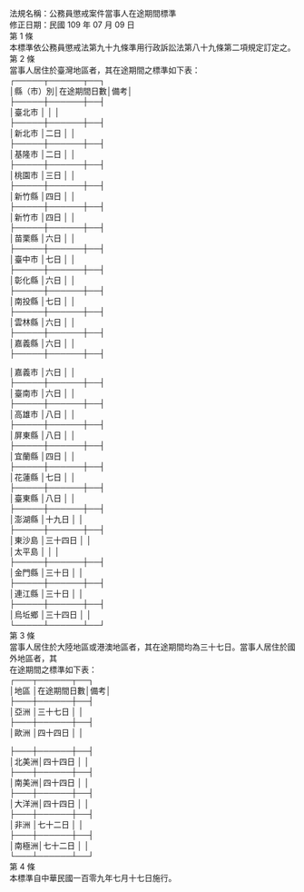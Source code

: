 法規名稱：公務員懲戒案件當事人在途期間標準  
修正日期：民國 109 年 07 月 09 日  
第 1 條  
本標準依公務員懲戒法第九十九條準用行政訴訟法第八十九條第二項規定訂定之。  
第 2 條  
當事人居住於臺灣地區者，其在途期間之標準如下表：  
┌─────┬──────┬──┐  
│縣（市）別│在途期間日數│備考│  
├─────┼──────┼──┤  
│臺北市 │ │ │  
├─────┼──────┼──┤  
│新北市 │二日 │ │  
├─────┼──────┼──┤  
│基隆市 │二日 │ │  
├─────┼──────┼──┤  
│桃園市 │三日 │ │  
├─────┼──────┼──┤  
│新竹縣 │四日 │ │  
├─────┼──────┼──┤  
│新竹市 │四日 │ │  
├─────┼──────┼──┤  
│苗栗縣 │六日 │ │  
├─────┼──────┼──┤  
│臺中市 │七日 │ │  
├─────┼──────┼──┤  
│彰化縣 │六日 │ │  
├─────┼──────┼──┤  
│南投縣 │七日 │ │  
├─────┼──────┼──┤  
│雲林縣 │六日 │ │  
├─────┼──────┼──┤  
│嘉義縣 │六日 │ │  
├─────┼──────┼──┤  


│嘉義市 │六日 │ │  
├─────┼──────┼──┤  
│臺南市 │六日 │ │  
├─────┼──────┼──┤  
│高雄市 │八日 │ │  
├─────┼──────┼──┤  
│屏東縣 │八日 │ │  
├─────┼──────┼──┤  
│宜蘭縣 │四日 │ │  
├─────┼──────┼──┤  
│花蓮縣 │七日 │ │  
├─────┼──────┼──┤  
│臺東縣 │八日 │ │  
├─────┼──────┼──┤  
│澎湖縣 │十九日 │ │  
├─────┼──────┼──┤  
│東沙島 │三十四日 │ │  
│太平島 │ │ │  
├─────┼──────┼──┤  
│金門縣 │三十日 │ │  
├─────┼──────┼──┤  
│連江縣 │三十日 │ │  
├─────┼──────┼──┤  
│烏坵鄉 │三十四日 │ │  
└─────┴──────┴──┘  
第 3 條  
當事人居住於大陸地區或港澳地區者，其在途期間均為三十七日。當事人居住於國外地區者，其  
在途期間之標準如下表：  
┌───┬──────┬──┐  
│地區 │在途期間日數│備考│  
├───┼──────┼──┤  
│亞洲 │三十七日 │ │  
├───┼──────┼──┤  
│歐洲 │四十四日 │ │  


├───┼──────┼──┤  
│北美洲│四十四日 │ │  
├───┼──────┼──┤  
│南美洲│四十四日 │ │  
├───┼──────┼──┤  
│大洋洲│四十四日 │ │  
├───┼──────┼──┤  
│非洲 │七十二日 │ │  
├───┼──────┼──┤  
│南極洲│七十二日 │ │  
└───┴──────┴──┘  
第 4 條  
本標準自中華民國一百零九年七月十七日施行。  



